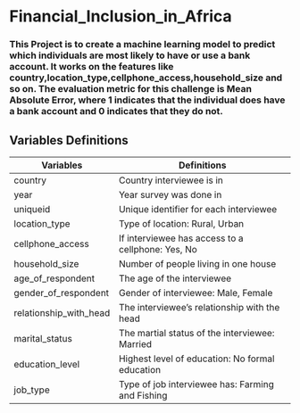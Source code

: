 # Financial_Inclusion_in_Africa
### This Project is to create a machine learning model to predict which individuals are most likely to have or use a bank account. It works on the features like country,location_type,cellphone_access,household_size and so on. The evaluation metric for this challenge is Mean Absolute Error, where 1 indicates that the individual does have a bank account and 0 indicates that they do not.

## Variables Definitions
| Variables | Definitions |
| --------- | ----------- |
| country |  Country interviewee is in |
| year | Year survey was done in |
| uniqueid | Unique identifier for each interviewee |
| location_type | Type of location: Rural, Urban |
| cellphone_access | If interviewee has access to a cellphone: Yes, No |
| household_size | Number of people living in one house |
| age_of_respondent | The age of the interviewee |
| gender_of_respondent | Gender of interviewee: Male, Female |
| relationship_with_head | The interviewee’s relationship with the head |
| marital_status | The martial status of the interviewee: Married |
| education_level | Highest level of education: No formal education |
| job_type | Type of job interviewee has: Farming and Fishing |
